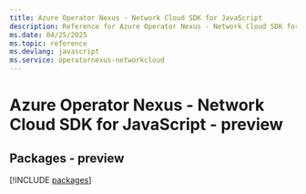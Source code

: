 ```yaml
---
title: Azure Operator Nexus - Network Cloud SDK for JavaScript
description: Reference for Azure Operator Nexus - Network Cloud SDK for JavaScript
ms.date: 04/25/2025
ms.topic: reference
ms.devlang: javascript
ms.service: operatornexus-networkcloud
---
```

# Azure Operator Nexus - Network Cloud SDK for JavaScript - preview
## Packages - preview
[!INCLUDE [packages](operator-nexus---network-cloud-index.md)]